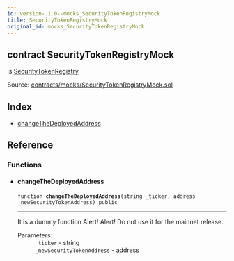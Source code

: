 ```yaml
---
id: version-.1.0--mocks_SecurityTokenRegistryMock
title: SecurityTokenRegistryMock
original_id: mocks_SecurityTokenRegistryMock
---
```


<div class="contract-doc"><div class="contract"><h2 class="contract-header"><span class="contract-kind">contract</span> SecurityTokenRegistryMock</h2><p class="base-contracts"><span>is</span> <a href="SecurityTokenRegistry.html">SecurityTokenRegistry</a></p><div class="source">Source: <a href="https://github.com/PolymathNetwork/polymath-core/blob/v2.0.0/contracts/mocks/SecurityTokenRegistryMock.sol" target="_blank">contracts/mocks/SecurityTokenRegistryMock.sol</a></div></div><div class="index"><h2>Index</h2><ul><li><a href="mocks_SecurityTokenRegistryMock.html#changeTheDeployedAddress">changeTheDeployedAddress</a></li></ul></div><div class="reference"><h2>Reference</h2><div class="functions"><h3>Functions</h3><ul><li><div class="item function"><span id="changeTheDeployedAddress" class="anchor-marker"></span><h4 class="name">changeTheDeployedAddress</h4><div class="body"><code class="signature">function <strong>changeTheDeployedAddress</strong><span>(string _ticker, address _newSecurityTokenAddress) </span><span>public </span></code><hr/><div class="description"><p>It is a dummy function Alert! Alert! Do not use it for the mainnet release.</p></div><dl><dt><span class="label-parameters">Parameters:</span></dt><dd><div><code>_ticker</code> - string</div><div><code>_newSecurityTokenAddress</code> - address</div></dd></dl></div></div></li></ul></div></div></div>
